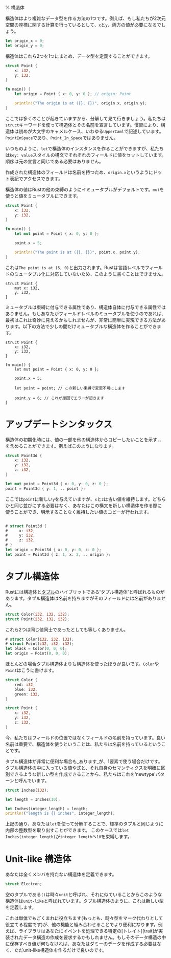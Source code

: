 % 構造体

構造体はより複雑なデータ型を作る方法の1つです。例えば、もし私たちが2次元空間の座標に関する計算を行っているとして、`x`と`y`、両方の値が必要になるでしょう。

```rust
let origin_x = 0;
let origin_y = 0;
```

構造体はこれら2つを1つにまとめ、データ型を定義することができます。

```rust
struct Point {
    x: i32,
    y: i32,
}

fn main() {
    let origin = Point { x: 0, y: 0 }; // origin: Point

    println!("The origin is at ({}, {})", origin.x, origin.y);
}
```
ここでは多くのことが起きていますから、分解して見て行きましょう。私たちは`struct`キーワードを使って構造体とその名前を宣言しています。慣習により、構造体は初めが大文字のキャメルケース、いわゆる`UpperCaml`で記述しています。`PointInSpace`であり、`Point_In_Space`ではありません。

いつものように、`let`で構造体のインスタンスを作ることができますが、私たちは`key: value`スタイルの構文でそれぞれのフィールドに値をセットしています。順序は元の宣言と同じである必要はありません。

作成された構造体のフィールドは名前を持つため、`origin.x`というようにドット表記でアクセスできます。

構造体の値はRustの他の束縛のようにイミュータブルがデフォルトです。`mut`を使うと値をミュータブルにできます。

```rust
struct Point {
    x: i32,
    y: i32,
}

fn main() {
    let mut point = Point { x: 0, y: 0 };

    point.x = 5;

    println!("The point is at ({}, {})", point.x, point.y);
}
```

これは`The point is at (5, 0)`と出力されます。Rustは言語レベルでフィールドのミュータブル化に対応していないため、このように書くことはできません。

```rust,ignore
struct Point {
    mut x: i32,
    y: i32,
}
```

ミュータブルは束縛に付与できる属性であり、構造体自体に付与できる属性ではありません。もしあなたがフィールドレベルのミュータブルを使うのであれば、最初はこれは奇妙に見えるかもしれませんが、非常に簡単に実現できる方法があります。以下の方法で少しの間だけミュータブルな構造体を作ることができます。

```rust,ignore
struct Point {
    x: i32,
    y: i32,
}

fn main() {
    let mut point = Point { x: 0, y: 0 };

    point.x = 5;

    let point = point; // この新しい束縛で変更不可にします

    point.y = 6; // これが原因でエラーが起きます
}
```

# アップデートシンタックス

構造体の初期化時には、値の一部を他の構造体からコピーしたいことを示す`..`を含めることができます。例えばこのようになります。

```rust
struct Point3d {
    x: i32,
    y: i32,
    z: i32,
}

let mut point = Point3d { x: 0, y: 0, z: 0 };
point = Point3d { y: 1, .. point };
```

ここでは`point`に新しい`y`を与えていますが、`x`と`z`は古い値を維持します。どちらかと同じ並びにする必要はなく、あなたはこの構文を新しい構造体を作る際に使うことができ、明示することなく維持したい値のコピーが行われます。

```rust

# struct Point3d {
#     x: i32,
#     y: i32,
#     z: i32,
# }
let origin = Point3d { x: 0, y: 0, z: 0 };
let point = Point3d { z: 1, x: 2, .. origin };
```

# タプル構造体

Rustには構造体と[タプル][tuple]のハイブリットである'タプル構造体'と呼ばれるものがあります。タプル構造体は名前を持ちますがそのフィールドには名前がありません。

```rust
struct Color(i32, i32, i32);
struct Point(i32, i32, i32);
```

[tuple]: primitive-types.html#tuples

これら2つは同じ値同士であったとしても等しくありません。

```rust
# struct Color(i32, i32, i32);
# struct Point(i32, i32, i32);
let black = Color(0, 0, 0);
let origin = Point(0, 0, 0);
```

ほとんどの場合タプル構造体よりも構造体を使ったほうが良いです。`Color`や`Point`はこうに書けます。

```rust
struct Color {
    red: i32,
    blue: i32,
    green: i32,
}

struct Point {
    x: i32,
    y: i32,
    z: i32,
}
```

今、私たちはフィールドの位置ではなくフィールドの名前を持っています。良い名前は重要で、構造体を使うということは、私たちは名前を持っているということです。

タプル構造体が非常に便利な場合も_あります_が、1要素で使う場合だけです。タプル構造体の中に入っている値や式と、それ自身のセマンティクスを明確に区別できるような新しい型を作成できることから、私たちはこれを'newtype'パターンと呼んでいます。

```rust
struct Inches(i32);

let length = Inches(10);

let Inches(integer_length) = length;
println!("length is {} inches", integer_length);
```

上記の通り、あなたは`let`を使って分解することで、標準のタプルと同じように内部の整数型を取り出すことができます。
このケースでは`let Inches(integer_length)`が`integer_length`へ`10`を束縛します。

# Unit-like 構造体

あなたは全くメンバを持たない構造体を定義できます。

```rust
struct Electron;
```

空のタプルである`()`は時々`unit`と呼ばれ、それに似ていることからこのような構造体は`unit-like`と呼ばれています。タプル構造体のように、これは新しい型を定義します。

これは単体でもごくまれに役立ちます(もっとも、時々型をマーク代わりとして役立てる程度です)が、他の機能と組み合わせることでより便利になります。例えば、ライブラリはあなたにイベントを処理できる特定の[トレイト][trait]が実装されたデータ構造の作成を要求するかもしれません。もしそのデータ構造の中に保存すべき値が何もなければ、あなたはダミーのデータを作成する必要はなく、ただunit-like構造体を作るだけで良いのです。
